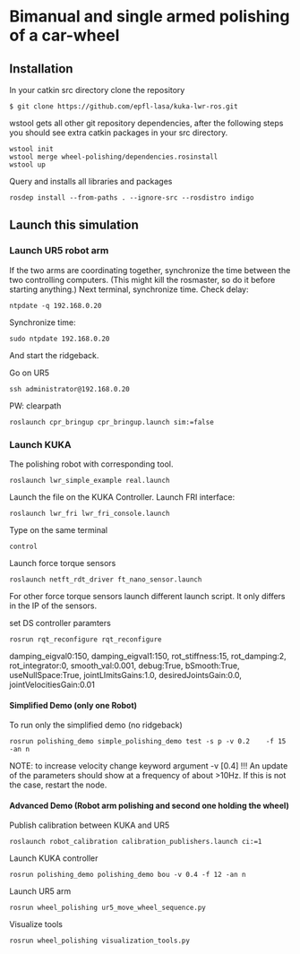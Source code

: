 # Bimanual and single armed polishing of a car-wheel

## Installation
In your catkin src directory clone the repository
```
$ git clone https://github.com/epfl-lasa/kuka-lwr-ros.git
```
wstool gets all other git repository dependencies, after the following steps you should see extra catkin packages in your src directory.

```
wstool init
wstool merge wheel-polishing/dependencies.rosinstall 
wstool up 
```

Query and installs all libraries and packages
```
rosdep install --from-paths . --ignore-src --rosdistro indigo 
```

## Launch this simulation

### Launch UR5 robot arm
If the two arms are coordinating together, synchronize the time between the two controlling computers. (This might kill the rosmaster, so do it before starting anything.)
Next terminal, synchronize time. Check delay:
```
ntpdate -q 192.168.0.20
```

Synchronize time:
```
sudo ntpdate 192.168.0.20
```

And start the ridgeback. 

Go on UR5
```
ssh administrator@192.168.0.20
```
PW: clearpath

```
roslaunch cpr_bringup cpr_bringup.launch sim:=false
```

### Launch KUKA
The polishing robot with corresponding tool.
```
roslaunch lwr_simple_example real.launch
```
Launch the file on the KUKA Controller. Launch FRI interface:
```
roslaunch lwr_fri lwr_fri_console.launch
```
Type on the same terminal
```
control
```

Launch force torque sensors
```
roslaunch netft_rdt_driver ft_nano_sensor.launch 
```
For other force torque sensors launch different launch script. It only differs in the IP of the sensors. 


set DS controller paramters
```
rosrun rqt_reconfigure rqt_reconfigure 
```
damping_eigval0:150, damping_eigval1:150, rot_stiffness:15, rot_damping:2, rot_integrator:0, smooth_val:0.001, debug:True, bSmooth:True, useNullSpace:True, jointLImitsGains:1.0, desiredJointsGain:0.0, jointVelocitiesGain:0.01  


#### Simplified Demo (only one Robot)
To run only the simplified demo (no ridgeback)
```
rosrun polishing_demo simple_polishing_demo test -s p -v 0.2	-f 15 -an n
```
NOTE: to increase velocity change keyword argument -v [0.4]
!!! An update of the parameters should show at a frequency of about >10Hz. If this is not the case, restart the node.

#### Advanced Demo (Robot arm polishing and second one holding the wheel)
Publish calibration between KUKA and UR5
```
roslaunch robot_calibration calibration_publishers.launch ci:=1
```

Launch KUKA controller
```
rosrun polishing_demo polishing_demo bou -v 0.4 -f 12 -an n
```



Launch UR5 arm
```
rosrun wheel_polishing ur5_move_wheel_sequence.py 
```

Visualize tools
```
rosrun wheel_polishing visualization_tools.py
```

